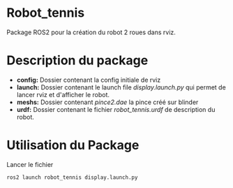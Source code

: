 # Robot_tennis

Package ROS2 pour la création du robot 2 roues dans rviz.

# Description du package

- **config:** Dossier contenant la config initiale de rviz
- **launch:** Dossier contenant le launch file *display.launch.py* qui permet de lancer rviz et d'afficher le robot.
- **meshs:** Dossier contenant *pince2.dae* la pince créé sur blinder
- **urdf:** Dossier contenant le fichier *robot_tennis.urdf* de description du robot.

# Utilisation du Package

Lancer le fichier
```shell
ros2 launch robot_tennis display.launch.py
```


